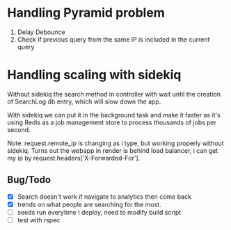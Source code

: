 # Handling Pyramid problem

1. Delay Debounce
2. Check if previous query from the same IP is included in the current query

# Handling scaling with sidekiq
Without sidekiq the search method in controller with wait until the creation of SearchLog db entry, which will slow down the app.

With sidekiq we can put it in the background task and make it faster as it's using Redis as a job management store to process thousands of jobs per second.

Note: request.remote_ip is changing as i type, but working properly without sidekiq. Turns out the webapp in render is behind load balancer, i can get my ip by request.headers['X-Forwarded-For'].


## Bug/Todo
- [x] Search doesn't work if navigate to analytics then come back
- [x] trends on what people are searching for the most.
- [ ] seeds run everytime I deploy, need to modify build script
- [ ] test with rspec
